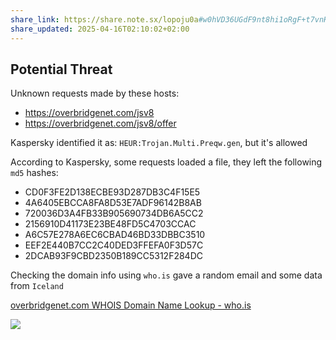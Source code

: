 ```yaml
---
share_link: https://share.note.sx/lopoju0a#w0hVD36UGdF9nt8hi1oRgF+t7vnHpLigsafOl/E+ypg
share_updated: 2025-04-16T02:10:02+02:00
---
```


## Potential Threat

Unknown requests made by these hosts:
- https://overbridgenet.com/jsv8
- https://overbridgenet.com/jsv8/offer

Kaspersky identified it as: `HEUR:Trojan.Multi.Preqw.gen`,  but it's allowed

According to Kaspersky, some requests loaded a file, they left the following `md5` hashes:
- CD0F3FE2D138ECBE93D287DB3C4F15E5
- 4A6405EBCCA8FA8D53E7ADF96142B8AB
- 720036D3A4FB33B905690734DB6A5CC2
- 2156910D41173E23BE48FD5C4703CCAC
- A6C57E278A6EC6CBAD46BD33DBBC3510
- EEF2E440B7CC2C40DED3FFEFA0F3D57C
- 2DCAB93F9CBD2350B189CC5312F284DC

Checking the domain info using `who.is` gave a random email and some data from `Iceland`

[overbridgenet.com WHOIS Domain Name Lookup - who.is](https://who.is/whois/overbridgenet.com)

![](https://i.imgur.com/9n0PJxo.png)
